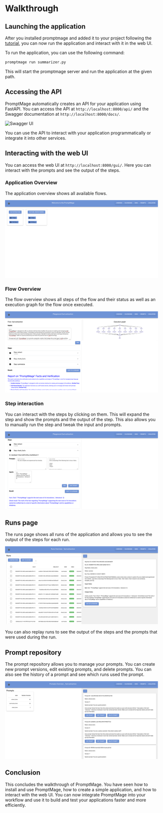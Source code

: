 # Walkthrough

## Launching the application

After you installed promptmage and added it to your project following the [tutorial](tutorial.md), you can now run the application and interact with it in the web UI.

To run the application, you can use the following command:

```bash
promptmage run summarizer.py
```

This will start the promptmage server and run the application at the given path.

## Accessing the API

PromptMage automatically creates an API for your application using FastAPI. You can access the API at `http://localhost:8000/api/` and the Swagger documentation at `http://localhost:8000/docs/`.

![Swagger UI](images/screenshots/swagger.png)

You can use the API to interact with your application programmatically or integrate it into other services.

## Interacting with the web UI

You can access the web UI at `http://localhost:8000/gui/`. Here you can interact with the prompts and see the output of the steps.

### Application Overview

The application overview shows all available flows.

![Application Overview](images/screenshots/gui-overview.png)

### Flow Overview

The flow overview shows all steps of the flow and their status as well as an execution graph for the flow once executed.

![Flow Overview](images/screenshots/playground-finished.png)

### Step interaction

You can interact with the steps by clicking on them. This will expand the step and show the prompts and the output of the step.
This also allows you to manually run the step and tweak the input and prompts.

![Step Interaction](images/screenshots/playground-step.png)


## Runs page

The runs page shows all runs of the application and allows you to see the output of the steps for each run.

![Runs Page](images/screenshots/runs-page.png)

You can also replay runs to see the output of the steps and the prompts that were used during the run.

## Prompt repository

The prompt repository allows you to manage your prompts. You can create new prompt versions, edit existing prompts, and delete prompts. You can also see the history of a prompt and see which runs used the prompt.

![Prompt Repository](images/screenshots/prompts-page.png)


## Conclusion

This concludes the walkthrough of PromptMage. You have seen how to install and use PromptMage, how to create a simple application, and how to interact with the web UI. You can now integrate PromptMage into your workflow and use it to build and test your applications faster and more efficiently.